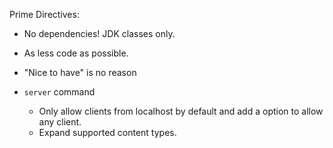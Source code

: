 
Prime Directives:
* No dependencies! JDK classes only.
* As less code as possible.
* "Nice to have" is no reason

* `server` command
    * Only allow clients from localhost by default and add a option to allow
      any client.
    * Expand supported content types.


